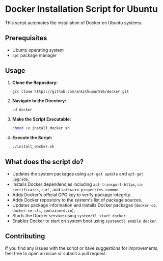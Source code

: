 # Docker Installation Script for Ubuntu

This script automates the installation of Docker on Ubuntu systems.

## Prerequisites

- Ubuntu operating system
- `apt` package manager

## Usage

1. **Clone the Repository:**

    ```bash
    git clone https://github.com/ankitkumar596/docker.git
    ```

2. **Navigate to the Directory:**

    ```bash
    cd docker
    ```

3. **Make the Script Executable:**

    ```bash
    chmod +x install_docker.sh
    ```

4. **Execute the Script:**

    ```bash
    ./install_docker.sh
    ```

## What does the script do?

- Updates the system packages using `apt-get update` and `apt-get upgrade`.
- Installs Docker dependencies including `apt-transport-https`, `ca-certificates`, `curl`, and `software-properties-common`.
- Adds Docker's official GPG key to verify package integrity.
- Adds Docker repository to the system's list of package sources.
- Updates package information and installs Docker packages (`docker-ce`, `docker-ce-cli`, `containerd.io`).
- Starts the Docker service using `systemctl start docker`.
- Enables Docker to start on system boot using `systemctl enable docker`.

## Contributing

If you find any issues with the script or have suggestions for improvements, feel free to open an issue or submit a pull request.
